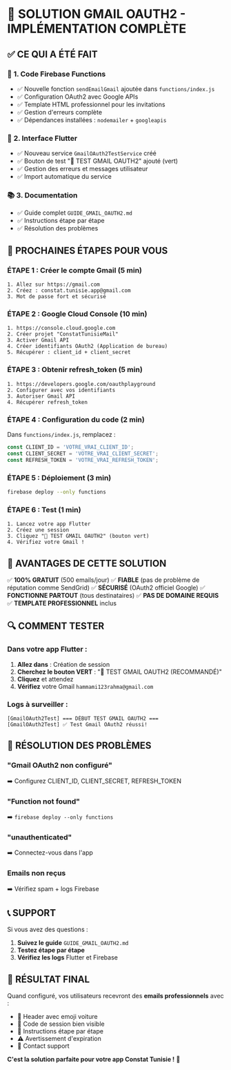 # 🎉 SOLUTION GMAIL OAUTH2 - IMPLÉMENTATION COMPLÈTE

## ✅ CE QUI A ÉTÉ FAIT

### 🔧 **1. Code Firebase Functions**
- ✅ Nouvelle fonction `sendEmailGmail` ajoutée dans `functions/index.js`
- ✅ Configuration OAuth2 avec Google APIs
- ✅ Template HTML professionnel pour les invitations
- ✅ Gestion d'erreurs complète
- ✅ Dépendances installées : `nodemailer` + `googleapis`

### 📱 **2. Interface Flutter**
- ✅ Nouveau service `GmailOAuth2TestService` créé
- ✅ Bouton de test "📧 TEST GMAIL OAUTH2" ajouté (vert)
- ✅ Gestion des erreurs et messages utilisateur
- ✅ Import automatique du service

### 📚 **3. Documentation**
- ✅ Guide complet `GUIDE_GMAIL_OAUTH2.md`
- ✅ Instructions étape par étape
- ✅ Résolution des problèmes

## 🚀 PROCHAINES ÉTAPES POUR VOUS

### **ÉTAPE 1 : Créer le compte Gmail** (5 min)
```
1. Allez sur https://gmail.com
2. Créez : constat.tunisie.app@gmail.com
3. Mot de passe fort et sécurisé
```

### **ÉTAPE 2 : Google Cloud Console** (10 min)
```
1. https://console.cloud.google.com
2. Créer projet "ConstatTunisieMail"
3. Activer Gmail API
4. Créer identifiants OAuth2 (Application de bureau)
5. Récupérer : client_id + client_secret
```

### **ÉTAPE 3 : Obtenir refresh_token** (5 min)
```
1. https://developers.google.com/oauthplayground
2. Configurer avec vos identifiants
3. Autoriser Gmail API
4. Récupérer refresh_token
```

### **ÉTAPE 4 : Configuration du code** (2 min)
Dans `functions/index.js`, remplacez :
```javascript
const CLIENT_ID = 'VOTRE_VRAI_CLIENT_ID';
const CLIENT_SECRET = 'VOTRE_VRAI_CLIENT_SECRET';
const REFRESH_TOKEN = 'VOTRE_VRAI_REFRESH_TOKEN';
```

### **ÉTAPE 5 : Déploiement** (3 min)
```bash
firebase deploy --only functions
```

### **ÉTAPE 6 : Test** (1 min)
```
1. Lancez votre app Flutter
2. Créez une session
3. Cliquez "📧 TEST GMAIL OAUTH2" (bouton vert)
4. Vérifiez votre Gmail !
```

## 🎯 AVANTAGES DE CETTE SOLUTION

✅ **100% GRATUIT** (500 emails/jour)
✅ **FIABLE** (pas de problème de réputation comme SendGrid)
✅ **SÉCURISÉ** (OAuth2 officiel Google)
✅ **FONCTIONNE PARTOUT** (tous destinataires)
✅ **PAS DE DOMAINE REQUIS**
✅ **TEMPLATE PROFESSIONNEL** inclus

## 🔍 COMMENT TESTER

### **Dans votre app Flutter :**
1. **Allez dans** : Création de session
2. **Cherchez le bouton VERT** : "📧 TEST GMAIL OAUTH2 (RECOMMANDÉ)"
3. **Cliquez** et attendez
4. **Vérifiez** votre Gmail `hammami123rahma@gmail.com`

### **Logs à surveiller :**
```
[GmailOAuth2Test] === DÉBUT TEST GMAIL OAUTH2 ===
[GmailOAuth2Test] ✅ Test Gmail OAuth2 réussi!
```

## 🚨 RÉSOLUTION DES PROBLÈMES

### **"Gmail OAuth2 non configuré"**
➡️ Configurez CLIENT_ID, CLIENT_SECRET, REFRESH_TOKEN

### **"Function not found"**
➡️ `firebase deploy --only functions`

### **"unauthenticated"**
➡️ Connectez-vous dans l'app

### **Emails non reçus**
➡️ Vérifiez spam + logs Firebase

## 📞 SUPPORT

Si vous avez des questions :
1. **Suivez le guide** `GUIDE_GMAIL_OAUTH2.md`
2. **Testez étape par étape**
3. **Vérifiez les logs** Flutter et Firebase

## 🎉 RÉSULTAT FINAL

Quand configuré, vos utilisateurs recevront des **emails professionnels** avec :
- 🚗 Header avec emoji voiture
- 🔑 Code de session bien visible
- 📱 Instructions étape par étape
- ⚠️ Avertissement d'expiration
- 📧 Contact support

**C'est la solution parfaite pour votre app Constat Tunisie !** 🚀
